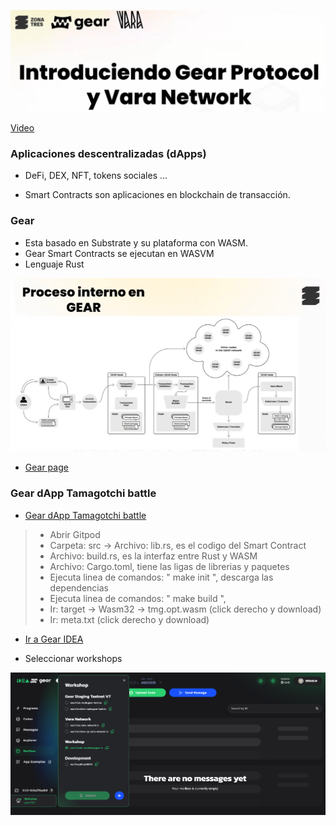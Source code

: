 

![Aquí la descripción de la imagen por si no carga](gear.PNG)


[Video](https://www.youtube.com/watch?v=iqjnB_jZKpg&t=8242s)


### Aplicaciones descentralizadas (dApps)

* DeFi, DEX, NFT, tokens sociales ... 

* Smart Contracts son aplicaciones en blockchain de transacción. 

### Gear

* Esta basado en Substrate y su plataforma con WASM. 
* Gear Smart Contracts se ejecutan en WASVM
* Lenguaje Rust

![Aquí la descripción de la imagen por si no carga](Gearprotocol.PNG)

* [Gear page](https://www.gear-tech.io/es)

### Gear dApp Tamagotchi battle 
* [Gear dApp Tamagotchi battle](https://github.com/orgs/gear-dapps/repositories)

> * Abrir Gitpod
> * Carpeta: src -> Archivo: lib.rs, es el codigo del Smart Contract 
> * Archivo: build.rs, es la interfaz entre Rust y WASM
> * Archivo: Cargo.toml, tiene las ligas de  librerias y paquetes
> * Ejecuta linea de comandos: " make init ", descarga las dependencias
> * Ejecuta linea de comandos: " make build ",
> * Ir: target -> Wasm32 -> tmg.opt.wasm (click derecho y download)
> * Ir: meta.txt (click derecho y download)

* [Ir a Gear IDEA](https://idea.gear-tech.io/programs?node=wss%3A%2F%2Fnode-workshop.gear.rs)

* Seleccionar workshops

![Aquí la descripción de la imagen por si no carga](gear_tutorial1.PNG)






 
